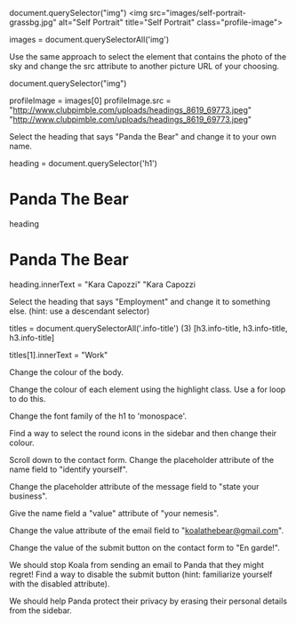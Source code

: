 

document.querySelector("img")
<img src=​"images/​self-portrait-grassbg.jpg" alt=​"Self Portrait" title=​"Self Portrait" class=​"profile-image">​

images = document.querySelectorAll('img')


Use the same approach to select the element that contains the photo of the sky and change the src attribute to another picture URL of your choosing.

document.querySelector("img")

profileImage = images[0]
profileImage.src = "http://www.clubpimble.com/uploads/headings_8619_69773.jpeg"
"http://www.clubpimble.com/uploads/headings_8619_69773.jpeg"



Select the heading that says "Panda the Bear" and change it to your own name.

heading = document.querySelector('h1')
<h1 class=​"highlight">​Panda The Bear​</h1>​
heading
<h1 class=​"highlight">​Panda The Bear​</h1>​
heading.innerText = "Kara Capozzi"
"Kara Capozzi





Select the heading that says "Employment" and change it to something else. (hint: use a descendant selector)


titles = document.querySelectorAll('.info-title')
(3) [h3.info-title, h3.info-title, h3.info-title]


titles[1].innerText = "Work"

Change the colour of the body.

Change the colour of each element using the highlight class. Use a for loop to do this.

Change the font family of the h1 to 'monospace'.

Find a way to select the round icons in the sidebar and then change their colour.

Scroll down to the contact form. Change the placeholder attribute of the name field to "identify yourself".

Change the placeholder attribute of the message field to "state your business".

Give the name field a "value" attribute of "your nemesis".

Change the value attribute of the email field to "koalathebear@gmail.com".

Change the value of the submit button on the contact form to "En garde!".

We should stop Koala from sending an email to Panda that they might regret! Find a way to disable the submit button (hint: familiarize yourself with the disabled attribute).

We should help Panda protect their privacy by erasing their personal details from the sidebar.
